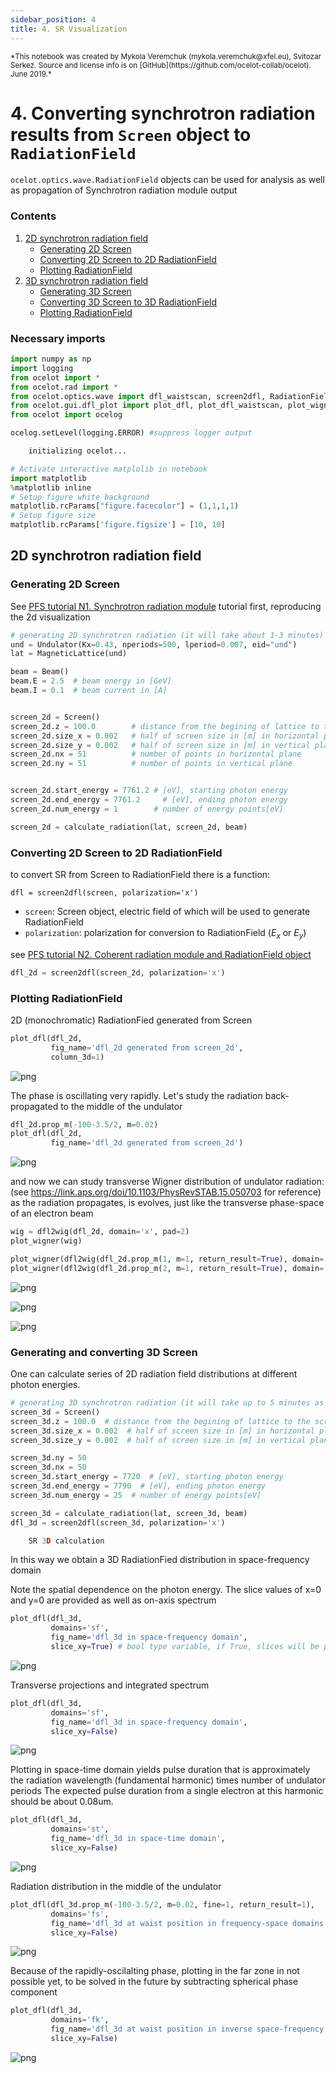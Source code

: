 ```yaml
---
sidebar_position: 4
title: 4. SR Visualization
---
```

<small>
*This notebook was created by Mykola Veremchuk (mykola.veremchuk@xfel.eu), Svitozar Serkez. Source and license info is on [GitHub](https://github.com/ocelot-collab/ocelot). June 2019.*
</small>

# 4. Converting synchrotron radiation results from `Screen` object to `RadiationField`

`ocelot.optics.wave.RadiationField` objects can be used for analysis as well as propagation of Synchrotron radiation module output

### Contents
1. [2D synchrotron radiation field](#2d)
    * [Generating 2D Screen](#gen_screen_2d)
    * [Converting 2D Screen to 2D RadiationField](#gen_dfl_2d)
    * [Plotting RadiationField](#plot_dfl_2d) 
2. [3D synchrotron radiation field](#3d)
    * [Generating 3D Screen](#gen_screen_3d)
    * [Converting 3D Screen to 3D RadiationField](#gen_dfl_3d)
    * [Plotting RadiationField](#plot_dfl_3d)

### Necessary imports


```python
import numpy as np
import logging
from ocelot import *
from ocelot.rad import *
from ocelot.optics.wave import dfl_waistscan, screen2dfl, RadiationField, WignerDistribution, dfl2wig
from ocelot.gui.dfl_plot import plot_dfl, plot_dfl_waistscan, plot_wigner
from ocelot import ocelog

ocelog.setLevel(logging.ERROR) #suppress logger output
```
```python
    initializing ocelot...
```


```python
# Activate interactive matplolib in notebook
import matplotlib
%matplotlib inline
# Setup figure white background 
matplotlib.rcParams["figure.facecolor"] = (1,1,1,1)
# Setup figure size
matplotlib.rcParams['figure.figsize'] = [10, 10]
```

<a id='2d'></a>
## 2D synchrotron radiation field
<a id='gen_screen_2d'></a>
### Generating 2D Screen
See [PFS tutorial N1. Synchrotron radiation module](../tutorial-photons/pfs_1_synchrotron_radiation.md) tutorial first,
reproducing the 2d visualization


```python
# generating 2D synchrotron radiation (it will take about 1-3 minutes)
und = Undulator(Kx=0.43, nperiods=500, lperiod=0.007, eid="und")
lat = MagneticLattice(und)

beam = Beam()
beam.E = 2.5  # beam energy in [GeV]
beam.I = 0.1  # beam current in [A]


screen_2d = Screen()
screen_2d.z = 100.0        # distance from the begining of lattice to the screen 
screen_2d.size_x = 0.002   # half of screen size in [m] in horizontal plane
screen_2d.size_y = 0.002   # half of screen size in [m] in vertical plane
screen_2d.nx = 51          # number of points in horizontal plane 
screen_2d.ny = 51          # number of points in vertical plane 


screen_2d.start_energy = 7761.2 # [eV], starting photon energy
screen_2d.end_energy = 7761.2     # [eV], ending photon energy
screen_2d.num_energy = 1        # number of energy points[eV]

screen_2d = calculate_radiation(lat, screen_2d, beam)
```

<a id='gen_dfl_2d'></a>
### Converting 2D Screen to 2D RadiationField

to convert SR from Screen to RadiationField there is a function:

```dfl = screen2dfl(screen, polarization='x')```
* ```screen```: Screen object, electric field of which will be used to generate RadiationField
* ```polarization```:  polarization for conversion to RadiationField ($E_x$ or $E_y$)

see [PFS tutorial N2. Coherent radiation module and RadiationField object](../tutorial-photons/pfs_2_radiation_field.md)


```python
dfl_2d = screen2dfl(screen_2d, polarization='x') 
```

<a id='plot_dfl_2d'></a>
### Plotting RadiationField

2D (monochromatic) RadiationFied generated from Screen 


```python
plot_dfl(dfl_2d,
         fig_name='dfl_2d generated from screen_2d', 
         column_3d=1)
```


    
![png](/img/pfs_4_synchrotron_radiation_visualization_files/pfs_4_synchrotron_radiation_visualization_12_0.png)
    


The phase is oscillating very rapidly. Let's study the radiation back-propagated to the middle of the undulator


```python
dfl_2d.prop_m(-100-3.5/2, m=0.02)
plot_dfl(dfl_2d,
         fig_name='dfl_2d generated from screen_2d')
```


    
![png](/img/pfs_4_synchrotron_radiation_visualization_files/pfs_4_synchrotron_radiation_visualization_14_0.png)
    


and now we can study transverse Wigner distribution of undulator radiation:
(see https://link.aps.org/doi/10.1103/PhysRevSTAB.15.050703 for reference)
as the radiation propagates, is evolves, just like the transverse phase-space of an electron beam


```python
wig = dfl2wig(dfl_2d, domain='x', pad=2)
plot_wigner(wig)

plot_wigner(dfl2wig(dfl_2d.prop_m(1, m=1, return_result=True), domain='x', pad=2)) #1m downstream the waist
plot_wigner(dfl2wig(dfl_2d.prop_m(2, m=1, return_result=True), domain='x', pad=2)) #2m downstream the waist
```


    
![png](/img/pfs_4_synchrotron_radiation_visualization_files/pfs_4_synchrotron_radiation_visualization_16_0.png)
    



    
![png](/img/pfs_4_synchrotron_radiation_visualization_files/pfs_4_synchrotron_radiation_visualization_16_1.png)
    



    
![png](/img/pfs_4_synchrotron_radiation_visualization_files/pfs_4_synchrotron_radiation_visualization_16_2.png)
    


<a id='gen_screen_3d'></a>
### Generating and converting 3D Screen
One can calculate series of 2D radiation field distributions at different photon energies.


```python
# generating 3D synchrotron radiation (it will take up to 5 minutes as 75*75*20=112k datapoints are calculated)
screen_3d = Screen()
screen_3d.z = 100.0  # distance from the begining of lattice to the screen
screen_3d.size_x = 0.002  # half of screen size in [m] in horizontal plane
screen_3d.size_y = 0.002  # half of screen size in [m] in vertical plane

screen_3d.ny = 50
screen_3d.nx = 50
screen_3d.start_energy = 7720  # [eV], starting photon energy
screen_3d.end_energy = 7790  # [eV], ending photon energy
screen_3d.num_energy = 25  # number of energy points[eV]

screen_3d = calculate_radiation(lat, screen_3d, beam)
dfl_3d = screen2dfl(screen_3d, polarization='x')
```
```python
    SR 3D calculation
```

In this way we obtain a 3D RadiationFied distribution in space-frequency domain

Note the spatial dependence on the photon energy. The slice values of x=0 and y=0 are provided as well as on-axis spectrum


```python
plot_dfl(dfl_3d, 
         domains='sf',
         fig_name='dfl_3d in space-frequency domain',
         slice_xy=True) # bool type variable, if True, slices will be plotted; if False, projections will be plotted
```


    
![png](/img/pfs_4_synchrotron_radiation_visualization_files/pfs_4_synchrotron_radiation_visualization_20_0.png)
    


Transverse projections and integrated spectrum


```python
plot_dfl(dfl_3d, 
         domains='sf',
         fig_name='dfl_3d in space-frequency domain',
         slice_xy=False)
```


    
![png](/img/pfs_4_synchrotron_radiation_visualization_files/pfs_4_synchrotron_radiation_visualization_22_0.png)
    


Plotting in space-time domain yields pulse duration that is approximately the radiation wavelength (fundamental harmonic) times number of undulator periods
The expected pulse duration from a single electron at this harmonic should be about 0.08um.


```python
plot_dfl(dfl_3d,
         domains='st',
         fig_name='dfl_3d in space-time domain',
         slice_xy=False)
```


    
![png](/img/pfs_4_synchrotron_radiation_visualization_files/pfs_4_synchrotron_radiation_visualization_24_0.png)
    


Radiation distribution in the middle of the undulator


```python
plot_dfl(dfl_3d.prop_m(-100-3.5/2, m=0.02, fine=1, return_result=1),
         domains='fs',
         fig_name='dfl_3d at waist position in frequency-space domains',
         slice_xy=False)
```


    
![png](/img/pfs_4_synchrotron_radiation_visualization_files/pfs_4_synchrotron_radiation_visualization_26_0.png)
    


Because of the rapidly-oscilalting phase, plotting in the far zone in not possible yet, to be solved in the future by subtracting spherical phase component


```python
plot_dfl(dfl_3d,
         domains='fk',
         fig_name='dfl_3d at waist position in inverse space-frequency domains',
         slice_xy=False)
```


    
![png](/img/pfs_4_synchrotron_radiation_visualization_files/pfs_4_synchrotron_radiation_visualization_28_0.png)
    

